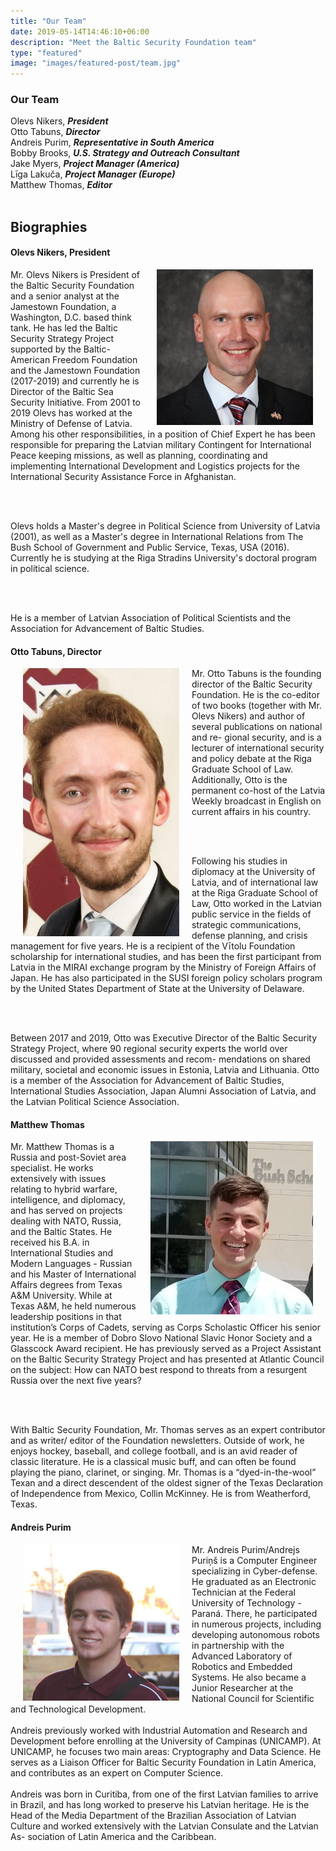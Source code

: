 ```yaml
---
title: "Our Team"
date: 2019-05-14T14:46:10+06:00
description: "Meet the Baltic Security Foundation team"
type: "featured"
image: "images/featured-post/team.jpg"
---
```


### Our Team

Olevs Nikers, _**President**_ <br>
Otto Tabuns, _**Director**_ <br>
Andreis Purim, _**Representative in South America**_ <br>
Bobby Brooks, _**U.S. Strategy and Outreach Consultant**_<br>
Jake Myers, _**Project Manager (America)**_<br>
Līga Lakuča, _**Project Manager (Europe)**_<br>
Matthew Thomas, _**Editor**_ <br>
<br>

## Biographies
#### Olevs Nikers, President

<p align="justify">
<img src="../images/team/olev.jpg" alt="Olev Nikers" style="float:right;width:250px;" hspace="20"/>

Mr. Olevs Nikers is President of the Baltic Security Foundation and a senior analyst at the Jamestown Foundation, 
a Washington, D.C. based think tank. He has led the Baltic Security Strategy Project supported by the Baltic-American 
Freedom Foundation and the Jamestown Foundation (2017-2019) and currently he is Director of the Baltic Sea Security Initiative.
From 2001 to 2019 Olevs has worked at the Ministry of Defense of Latvia. Among his other responsibilities, in a position 
of Chief Expert he has been responsible for preparing the Latvian military Contingent for International Peace keeping missions, 
as well as planning, coordinating and implementing International Development and Logistics projects for the International 
Security Assistance Force in Afghanistan. 

<br/><br/>

Olevs holds a Master's degree in Political Science from University of Latvia (2001), as well as a Master's degree in International Relations from The Bush School of Government and Public Service, Texas, USA (2016). Currently he is studying at the Riga Stradins University's doctoral program in political science. 

<br/><br/>

He is a member of Latvian Association of Political Scientists and the Association for Advancement of Baltic Studies. 
</p>

#### Otto Tabuns, Director

<p align="justify">
<img src="../images/team/otto.jpg" alt="Otto Tabuns" style="float:left;width:250px;" hspace="20"/>

Mr. Otto Tabuns is the founding director of the Baltic Security Foundation. He is the co-editor of two books (together with Mr. Olevs Nikers) and author of several publications on national and re- gional security, and is a lecturer of international security and policy debate at the Riga Graduate School of Law. Additionally, Otto is the permanent co-host of the Latvia Weekly broadcast in English on current affairs in his country.

<br/><br/>

Following his studies in diplomacy at the University of Latvia, and of international law at the Riga Graduate School of Law, Otto worked in the Latvian public service in the fields of strategic communications, defense planning, and crisis management for five years. He is a recipient of the Vītolu Foundation scholarship for international studies, and has been the first participant from Latvia in the MIRAI exchange program by the Ministry of Foreign Affairs of Japan. He has also participated in the SUSI foreign policy scholars program by the United States Department of State at the University of Delaware. 

<br/><br/>

Between 2017 and 2019, Otto was Executive Director of the Baltic Security Strategy Project, where 90 regional security experts the world over discussed and provided assessments and recom- mendations on shared military, societal and economic issues in Estonia, Latvia and Lithuania. Otto is a member of the Association for Advancement of Baltic Studies, International Studies Association, Japan Alumni Association of Latvia, and the Latvian Political Science Association. 

</p>

#### Matthew Thomas

<p align="justify">
<img src="../images/team/matthew.jpg" alt="Matthew Thomas" style="float:right;width:260px;" hspace="20"/>

Mr. Matthew Thomas is a Russia and post-Soviet area specialist. He works extensively with issues relating to hybrid warfare, intelligence, and diplomacy, and has served on projects dealing with NATO, Russia, and the Baltic States. He received his B.A. in International Studies and Modern Languages - Russian and his Master of International Affairs degrees from Texas A&M University. While at Texas A&M, he held numerous leadership positions in that institution’s Corps of Cadets, serving as Corps Scholastic Officer his senior year. He is a member of Dobro Slovo National Slavic Honor Society and a Glasscock Award recipient. He has previously served as a Project Assistant on the Baltic Security Strategy Project and has presented at Atlantic Council on the subject: How can NATO best respond to threats from a resurgent Russia over the next five years? 

<br/><br/>

With Baltic Security Foundation, Mr. Thomas serves as an expert contributor and as writer/ editor of the Foundation newsletters. Outside of work, he enjoys hockey, baseball, and college football, and is an avid reader of classic literature. He is a classical music buff, and can often be found playing the piano, clarinet, or singing. Mr. Thomas is a “dyed-in-the-wool” Texan and a direct descendent of the oldest signer of the Texas Declaration of Independence from Mexico, Collin McKinney. He is from Weatherford, Texas. 

</p>

#### Andreis Purim

<p align="justify">
<img src="../images/team/andreis.jpg" alt="Andreis Purim" style="float:left;width:250px;" hspace="20"/>

Mr. Andreis Purim/Andrejs Puriņš is a Computer Engineer specializing in Cyber-defense. He graduated as an Electronic Technician at the Federal University of Technology - Paraná. There, he participated in numerous projects, including developing autonomous robots in partnership with the Advanced Laboratory of Robotics and Embedded Systems. He also became a Junior Researcher at the National Council for Scientific and Technological Development.
<br/><br/>
Andreis previously worked with Industrial Automation and Research and Development before enrolling at the University of Campinas (UNICAMP). At UNICAMP, he focuses two main areas: Cryptography and Data Science. He serves as a Liaison Officer for Baltic Security Foundation in Latin America, and contributes as an expert on Computer Science.
<br/><br/>
Andreis was born in Curitiba, from one of the first Latvian families to arrive in Brazil, and has long worked to preserve his Latvian heritage. He is the Head of the Media Department of the Brazilian Association of Latvian Culture and worked extensively with the Latvian Consulate and the Latvian As-
sociation of Latin America and the Caribbean.

</p>
